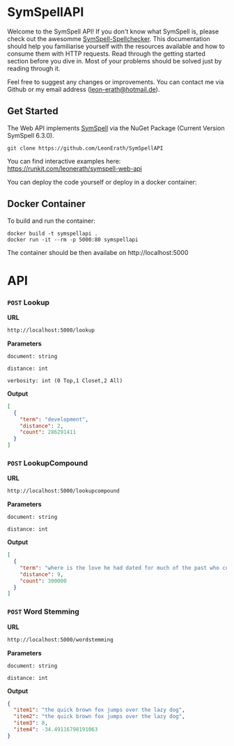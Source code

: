 # SymSpellAPI

Welcome to the SymSpell API! If you don't know what SymSpell is, please check out the awesomme [SymSpell-Spellchecker](https://github.com/wolfgarbe/SymSpell). This documentation should help you familiarise yourself with the resources available and how to consume them with HTTP requests. Read through the getting started section before you dive in. Most of your problems should be solved just by reading through it.

Feel free to suggest any changes or improvements. You can contact me via Github or my email address (leon-erath@hotmail.de).

## Get Started

The Web API implements [SymSpell](https://github.com/wolfgarbe/SymSpell) via the NuGet Package (Current Version SymSpell 6.3.0). 

```
git clone https://github.com/LeonErath/SymSpellAPI
```

You can find interactive examples here: https://runkit.com/leonerath/symspell-web-api

You can deploy the code yourself or deploy in a docker container:

## Docker Container

To build and run the container:
```
docker build -t symspellapi .
docker run -it --rm -p 5000:80 symspellapi
```
The container should be then availabe on http://localhost:5000

# API


### `POST` Lookup


**URL**

```sh
http://localhost:5000/lookup
```


**Parameters**

`document: string`

`distance: int`

`verbosity: int (0 Top,1 Closet,2 All)`


**Output**

```json
[
  {
    "term": "development",
    "distance": 2,
    "count": 286291411
  }
]
```


### `POST` LookupCompound


**URL**

```sh
http://localhost:5000/lookupcompound
```


**Parameters**

`document: string`

`distance: int`



**Output**

```json
[
  {
    "term": "where is the love he had dated for much of the past who couldn't read in sixth grade and inspired him",
    "distance": 9,
    "count": 300000
  }
]
```


### `POST` Word Stemming


**URL**

```sh
http://localhost:5000/wordstemming
```


**Parameters**

`document: string`

`distance: int`



**Output**

```json
{
  "item1": "the quick brown fox jumps over the lazy dog",
  "item2": "the quick brown fox jumps over the lazy dog",
  "item3": 8,
  "item4": -34.49116798191063
}
```
